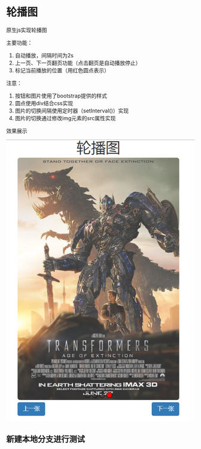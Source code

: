 # 轮播图
原生js实现轮播图

主要功能：
1. 自动播放，间隔时间为2s
2. 上一页、下一页翻页功能（点击翻页是自动播放停止）
3. 标记当前播放的位置（用红色圆点表示）

注意：
1. 按钮和图片使用了bootstrap提供的样式
2. 圆点使用div结合css实现
3. 图片的切换间隔使用定时器（setInterval()）实现
4. 图片的切换通过修改img元素的src属性实现

效果展示

![slideshow](https://github.com/windofme1109/slideshow/blob/master/pic/slide-show.png)

## 新建本地分支进行测试
